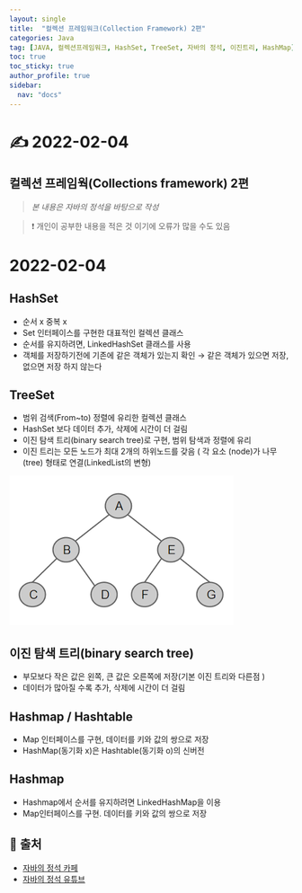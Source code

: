 ```yaml
---
layout: single
title:  "컬렉션 프레임워크(Collection Framework) 2편"
categories: Java
tag: [JAVA, 컬렉션프레임워크, HashSet, TreeSet, 자바의 정석, 이진트리, HashMap]
toc: true
toc_sticky: true
author_profile: true
sidebar:
  nav: "docs"
---
```


# ✍ 2022-02-04

## 컬렉션 프레임웍(Collections framework) 2편

<!--Quote-->
> *본 내용은 자바의 정석을 바탕으로 작성*

> ❗ 개인이 공부한 내용을 적은 것 이기에 오류가 많을 수도 있음

# 2022-02-04

## HashSet

- 순서 x 중복 x
- Set 인터페이스를 구현한 대표적인 컬렉션 클래스
- 순서를 유지하려면, LinkedHashSet 클래스를 사용
- 객체를 저장하기전에 기존에 같은 객체가 있는지 확인 → 같은 객체가 있으면 저장, 없으면 저장 하지 않는다

## TreeSet

- 범위 검색(From~to) 정렬에 유리한 컬렉션 클래스
- HashSet 보다 데이터 추가, 삭제에 시간이 더 걸림
- 이진 탐색 트리(binary search tree)로 구현, 범위 탐색과 정렬에 유리
- 이진 트리는 모든 노드가 최대 2개의 하위노드를 갖음  ( 각 요소 (node)가 나무(tree) 형태로 연결(LinkedList의 변형)

<script src="https://gist.github.com/kimyeong96/85aefa89c06fda8911fa1b6196a5f218.js"></script>

![이진트리.png](/assets/images/posts/2022-02-04/1.png)

## 이진 탐색 트리(binary search tree)

- 부모보다 작은 값은 왼쪽, 큰 값은 오른쪽에 저장(기본 이진 트리와 다른점 )
- 데이터가 많아질 수록 추가, 삭제에 시간이 더 걸림

## Hashmap / Hashtable

- Map 인터페이스를 구현, 데이터를 키와 값의 쌍으로 저장
- HashMap(동기화 x)은 Hashtable(동기화 o)의 신버전

## Hashmap

- Hashmap에서 순서를 유지하려면 LinkedHashMap을 이용
- Map인터페이스를 구현. 데이터를 키와 값의 쌍으로 저장

<script src="https://gist.github.com/kimyeong96/e52bfac2255a5618d86ca870d8eb1fbe.js"></script>

## 📑 출처

 - [자바의 정석 카페](https://cafe.naver.com/javachobostudy)
 - [자바의 정석 유튜브](https://www.youtube.com/user/MasterNKS)